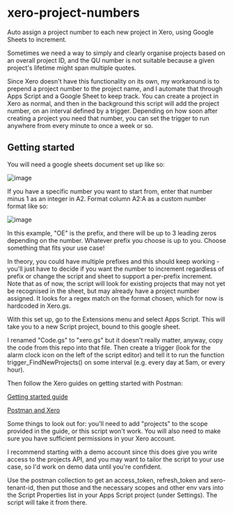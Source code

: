 # xero-project-numbers
Auto assign a project number to each new project in Xero, using Google Sheets to increment.

Sometimes we need a way to simply and clearly organise projects based on an overall project ID, and the QU number is not suitable because a given project's lifetime might span multiple quotes. 

Since Xero doesn't have this functionality on its own, my workaround is to prepend a project number to the project name, and I automate that through Apps Script and a Google Sheet to keep track. You can create a project in Xero as normal, and then in the background this script will add the project number, on an interval defined by a trigger. Depending on how soon after creating a project you need that number, you can set the trigger to run anywhere from every minute to once a week or so.



## Getting started

You will need a google sheets document set up like so:

![image](https://user-images.githubusercontent.com/6201433/226845699-0031f196-6490-47d8-9e80-b1c1638105bf.png)

If you have a specific number you want to start from, enter that number minus 1 as an integer in A2. Format column A2:A as a custom number format like so:

![image](https://user-images.githubusercontent.com/6201433/226846273-01edf694-7d7d-42a2-b1e8-ab9add3ef519.png)

In this example, "OE" is the prefix, and there will be up to 3 leading zeros depending on the number.
Whatever prefix you choose is up to you. Choose something that fits your use case!

In theory, you could have multiple prefixes and this should keep working - you'll just have to decide if you want the number to increment regardless of prefix or change the script and sheet to support a per-prefix increment. Note that as of now, the script will look for existing projects that may not yet be recognised in the sheet, but may already have a project number assigned. It looks for a regex match on the format chosen, which for now is hardcoded in Xero.gs. 

With this set up, go to the Extensions menu and select Apps Script. This will take you to a new Script project, bound to this google sheet.

I renamed "Code.gs" to "xero.gs" but it doesn't really matter, anyway, copy the code from this repo into that file. Then create a trigger (look for the alarm clock icon on the left of the script editor) and tell it to run the function trigger_FindNewProjects() on some interval (e.g. every day at 5am, or every hour). 

Then follow the Xero guides on getting started with Postman: 

[Getting started guide](https://developer.xero.com/documentation/getting-started-guide/) 

[Postman and Xero](https://developer.xero.com/documentation/sdks-and-tools/tools/postman/)

Some things to look out for: you'll need to add "projects" to the scope provided in the guide, or this script won't work. You will also need to make sure you have sufficient permissions in your Xero account.  

I recommend starting with a demo account since this does give you write access to the projects API, and you may want to tailor the script to your use case, so I'd work on demo data until you're confident. 

Use the postman collection to get an access_token, refresh_token and xero-tenant-id, then put those and the necessary scopes and other env vars into the Script Properties list in your Apps Script project (under Settings). The script will take it from there. 

